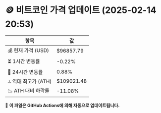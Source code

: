 # 🪙 비트코인 가격 업데이트 (2025-02-14 20:53)

| 항목                | 값 |
|--------------------|----------------|
| 💰 현재 가격 (USD) | $96857.79 |
| ⏳ 1시간 변동률    | -0.22% |
| 📆 24시간 변동률   | 0.88% |
| 🔝 역대 최고가 (ATH) | $109021.48 |
| 📉 ATH 대비 하락률 | -11.08% |

🔄 **이 파일은 GitHub Actions에 의해 자동으로 업데이트됩니다.**
